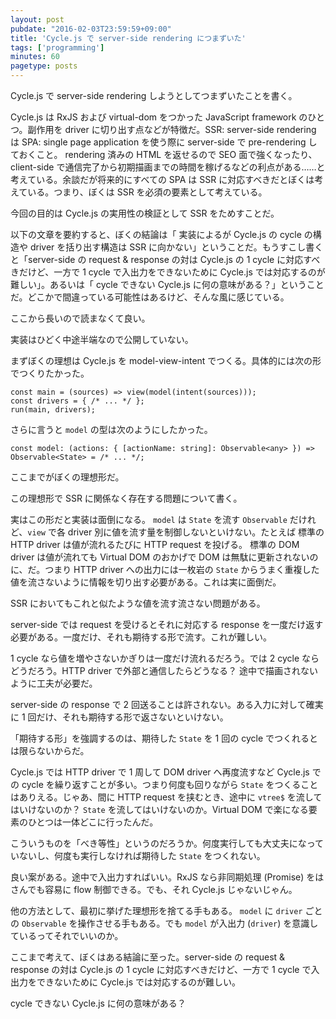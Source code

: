```yaml
---
layout: post
pubdate: "2016-02-03T23:59:59+09:00"
title: 'Cycle.js で server-side rendering につまずいた'
tags: ['programming']
minutes: 60
pagetype: posts
---
```

Cycle.js で server-side rendering しようとしてつまずいたことを書く。

Cycle.js は RxJS および virtual-dom をつかった JavaScript framework のひとつ。副作用を driver に切り出す点などが特徴だ。SSR: server-side rendering は SPA: single page application を使う際に server-side で pre-rendering しておくこと。 rendering 済みの HTML を返せるので SEO 面で強くなったり、client-side で通信完了から初期描画までの時間を稼げるなどの利点がある……と考えている。余談だが将来的にすべての SPA は SSR に対応すべきだとぼくは考えている。つまり、ぼくは SSR を必須の要素として考えている。

今回の目的は Cycle.js の実用性の検証として SSR をためすことだ。

以下の文章を要約すると、ぼくの結論は「 実装によるが Cycle.js の cycle の構造や driver を括り出す構造は SSR に向かない」ということだ。もうすこし書くと「server-side の request & response の対は Cycle.js の 1 cycle に対応すべきだけど、一方で 1 cycle で入出力をできないために Cycle.js では対応するのが難しい」。あるいは「 cycle できない Cycle.js に何の意味がある？」ということだ。どこかで間違っている可能性はあるけど、そんな風に感じている。

ここから長いので読まなくて良い。

実装はひどく中途半端なので公開していない。

まずぼくの理想は Cycle.js を model-view-intent でつくる。具体的には次の形でつくりたかった。

```
const main = (sources) => view(model(intent(sources)));
const drivers = { /* ... */ };
run(main, drivers);
```

さらに言うと `model` の型は次のようにしたかった。

```
const model: (actions: { [actionName: string]: Observable<any> }) => Observable<State> = /* ... */;
```

ここまでがぼくの理想形だ。

この理想形で SSR に関係なく存在する問題について書く。

実はこの形だと実装は面倒になる。 `model` は `State` を流す `Observable` だけれど、`view` で各 driver 別に値を流す量を制御しないといけない。たとえば 標準の HTTP driver は値が流れるたびに HTTP request を投げる。 標準の DOM driver は値が流れても Virtual DOM のおかげで DOM は無駄に更新されないのに、だ。つまり HTTP driver への出力には一枚岩の `State` からうまく重複した値を流さないように情報を切り出す必要がある。これは実に面倒だ。

SSR においてもこれと似たような値を流す流さない問題がある。

server-side では request を受けるとそれに対応する response を一度だけ返す必要がある。一度だけ、それも期待する形で流す。これが難しい。

1 cycle なら値を増やさないかぎりは一度だけ流れるだろう。では 2 cycle ならどうだろう。HTTP driver で外部と通信したらどうなる？ 途中で描画されないように工夫が必要だ。

server-side の response で 2 回送ることは許されない。ある入力に対して確実に 1 回だけ、それも期待する形で返さないといけない。

「期待する形」を強調するのは、期待した `State` を 1 回の cycle でつくれるとは限らないからだ。

Cycle.js では HTTP driver で 1 周して DOM driver へ再度流すなど Cycle.js での cycle を繰り返すことが多い。つまり何度も回りながら `State` をつくることはありえる。じゃあ、間に HTTP request を挟むとき、途中に `vtree$` を流してはいけないのか？ `State` を流してはいけないのか。Virtual DOM で楽になる要素のひとつは一体どこに行ったんだ。

こういうものを「べき等性」というのだろうか。何度実行しても大丈夫になっていないし、何度も実行しなければ期待した `State` をつくれない。

良い案がある。途中で入出力すればいい。RxJS なら非同期処理 (Promise) をはさんでも容易に flow 制御できる。でも、それ Cycle.js じゃないじゃん。

他の方法として、最初に挙げた理想形を捨てる手もある。 `model` に `driver` ごとの `Observable` を操作させる手もある。でも `model` が入出力 (`driver`) を意識しているってそれでいいのか。

ここまで考えて、ぼくはある結論に至った。server-side の request & response の対は Cycle.js の 1 cycle に対応すべきだけど、一方で 1 cycle で入出力をできないために Cycle.js では対応するのが難しい。

cycle できない Cycle.js に何の意味がある？
